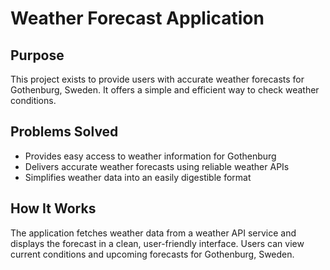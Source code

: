 # Weather Forecast Application

## Purpose

This project exists to provide users with accurate weather forecasts for Gothenburg, Sweden. It offers a simple and efficient way to check weather conditions.

## Problems Solved

-   Provides easy access to weather information for Gothenburg
-   Delivers accurate weather forecasts using reliable weather APIs
-   Simplifies weather data into an easily digestible format

## How It Works

The application fetches weather data from a weather API service and displays the forecast in a clean, user-friendly interface. Users can view current conditions and upcoming forecasts for Gothenburg, Sweden.
